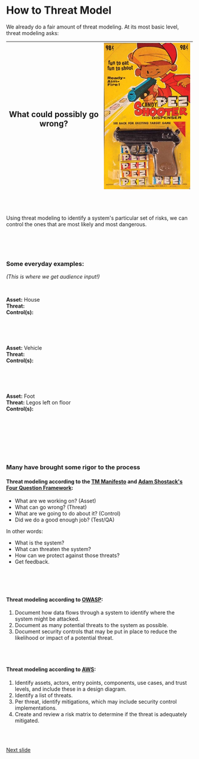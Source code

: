 
# How to Threat Model

We already do a fair amount of threat modeling. At its most basic level, threat modeling asks:

| <h2> What could possibly go wrong? </h2> | ![alt text](/images/pez_gun_med.jpg "They'll take my Pez from my cold, dead hands.") |
|--|--|

<br /><br />

Using threat modeling to identify a system's particular set of risks, we can control the ones that are most likely and most dangerous.

<br /><br /><br />

### Some everyday examples:
_(This is where we get audience input!)_

<br />

**Asset:** House <br />
**Threat:**<br />
**Control(s):** 

<br /><br /><br />

**Asset:** Vehicle <br />
**Threat:**<br />
**Control(s):** 

<br /><br /><br />

**Asset:** Foot <br />
**Threat:** Legos left on floor <br />
**Control(s):** 

<br /><br /><br /><br /><br /><br />

### Many have brought some rigor to the process

#### Threat modeling according to the [TM Manifesto](https://www.threatmodelingmanifesto.org) and [Adam Shostack's Four Question Framework](https://github.com/adamshostack/4QuestionFrame):

* What are we working on? (Asset)
* What can go wrong? (Threat)
* What are we going to do about it? (Control)
* Did we do a good enough job? (Test/QA)

In other words:
* What is the system?
* What can threaten the system?
* How can we protect against those threats?
* Get feedback.

<br /><br /><br />

#### Threat modeling according to [OWASP](https://cheatsheetseries.owasp.org/cheatsheets/Threat_Modeling_Cheat_Sheet.html):

1. Document how data flows through a system to identify where the system might be attacked.
1. Document as many potential threats to the system as possible.
1. Document security controls that may be put in place to reduce the likelihood or impact of a potential threat.

<br /><br />

#### Threat modeling according to [AWS](https://aws.amazon.com/blogs/security/how-to-approach-threat-modeling/):

1. Identify assets, actors, entry points, components, use cases, and trust levels, and include these in a design diagram.
1. Identify a list of threats.
1. Per threat, identify mitigations, which may include security control implementations.
1. Create and review a risk matrix to determine if the threat is adequately mitigated.


<br /><br />

[Next slide](talk_threat_model_demo.md)

